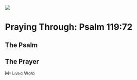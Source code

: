 <img class="intro-right" src="/images/art-paris-psalter.jpg">

<style>
  li {list-style-type: none;}
  p + ul {
    margin-top: -18px;
}
</style>

# Praying Through: Psalm 119:72

## The Psalm

## The Prayer

<div style="font-variant: small-caps;">
My Living Word
</div>
